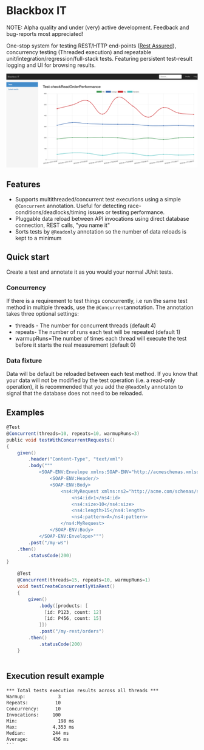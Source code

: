 # Blackbox IT

NOTE: Alpha quality and under (very) active development. Feedback and bug-reports most appreciated!

One-stop system for testing REST/HTTP end-points ([Rest Assured](https://github.com/jayway/rest-assured)), concurrency testing (Threaded execution) and repeatable unit/integration/regression/full-stack tests. Featuring persistent test-result logging and UI for browsing results. 

![WIP screenshot](https://raw.githubusercontent.com/ethlo/blackbox-it/server/docs/img/screenshot_01_alpha.png)

## Features ##
* Supports multithreaded/concurrent test executions using a simple `@Concurrent` annotation. Useful for detecting race-conditions/deadlocks/timing issues or testing performance.
* Pluggable data reload between API invocations using direct database connection, REST calls, "you name it"
* Sorts tests by `@Readonly` annotation so the number of data reloads is kept to a minimum

## Quick start ##
Create a test and annotate it as you would your normal JUnit tests.

### Concurrency ###
If there is a requirement to test things concurrently, i.e run the same test method in multiple threads, use the `@Concurrent`annotation.
The annotation takes three optional settings:
* threads - The number for concurrent threads (default 4)
* repeats- The number of runs each test will be repeated (default 1)
* warmupRuns=The number of times each thread will execute the test before it starts the real measurement (default 0)

### Data fixture ###
Data will be default be reloaded between each test method. If you know that your data will not be modified by the test operation (i.e. a read-only operation), it is recommended that you add the `@ReadOnly` annotaton to signal that the database does not need to be reloaded.

## Examples ##
```groovy
@Test
@Concurrent(threads=10, repeats=10, warmupRuns=3)
public void testWithConcurrentRequests()
{
	given()
		.header("Content-Type", "text/xml")
		.body("""
			<SOAP-ENV:Envelope xmlns:SOAP-ENV="http://acmeschemas.xmlsoap.org/soap/envelope/">
				<SOAP-ENV:Header/>
				<SOAP-ENV:Body>
					<ns4:MyRequest xmlns:ns2="http://acme.com/schemas/security" xmlns:ns3="http://acme.com/schemas/common" xmlns:ns4="http://acme.com/schemas/acme">
						<ns4:id>1</ns4:id>
						<ns4:size>10</ns4:size>
						<ns4:length>15</ns4:length>
						<ns4:pattern>A</ns4:pattern>
					</ns4:MyRequest>
				</SOAP-ENV:Body>
			</SOAP-ENV:Envelope>""")
		.post("/my-ws")
	.then()
		.statusCode(200)
}
```

```groovy
	@Test
	@Concurrent(threads=15, repeats=10, warmupRuns=1)
	void testCreateConcurrentlyViaRest()
	{
		given()
			.body([products: [
			  [id: P123, count: 12]
			  [id: P456, count: 15]
			]])
			.post("/my-rest/orders")
		.then()	
			.statusCode(200)
	}
	
```

## Execution result example ##
````
*** Total tests execution results across all threads ***
Warmup: 	       3
Repeats: 	      10
Concurrency: 	  10
Invocations: 	 100
Min: 		       198 ms
Max: 		     4,353 ms
Median: 	     244 ms
Average: 	     436 ms
```
